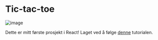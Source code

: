 # Tic-tac-toe

![image](https://user-images.githubusercontent.com/99425692/193743846-be954d16-8478-49ea-b64c-5e642b292bbc.png)


Dette er mitt første prosjekt i React!
Laget ved å følge [denne](https://reactjs.org/tutorial/tutorial.html) tutorialen.
